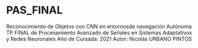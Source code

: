 # PAS_FINAL
Reconocimiento de Objetos con CNN en entornosde navegación Autónoma
TP FINAL de Procesamiento Avanzado de Señales en Sistemas Adaptativos y Redes Neuronales
Año de Cursada: 2021
Autor: Nicolás URBANO PINTOS
